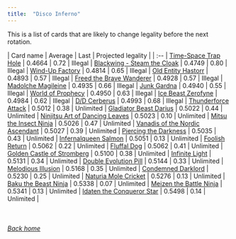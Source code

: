 ```yaml
---
title:  "Disco Inferno"
---
```


This is a list of cards that are likely to change legality before the next rotation.

| Card name | Average | Last | Projected legality |
| :-- |
[Time-Space Trap Hole](https://db.ygoprodeck.com/card/?search=Time-Space%20Trap%20Hole) | 0.4664 | 0.72 | Illegal |
[Blackwing - Steam the Cloak](https://db.ygoprodeck.com/card/?search=Blackwing%20-%20Steam%20the%20Cloak) | 0.4749 | 0.80 | Illegal |
[Wind-Up Factory](https://db.ygoprodeck.com/card/?search=Wind-Up%20Factory) | 0.4814 | 0.65 | Illegal |
[Old Entity Hastorr](https://db.ygoprodeck.com/card/?search=Old%20Entity%20Hastorr) | 0.4893 | 0.57 | Illegal |
[Freed the Brave Wanderer](https://db.ygoprodeck.com/card/?search=Freed%20the%20Brave%20Wanderer) | 0.4928 | 0.57 | Illegal |
[Madolche Magileine](https://db.ygoprodeck.com/card/?search=Madolche%20Magileine) | 0.4935 | 0.66 | Illegal |
[Junk Gardna](https://db.ygoprodeck.com/card/?search=Junk%20Gardna) | 0.4940 | 0.55 | Illegal |
[World of Prophecy](https://db.ygoprodeck.com/card/?search=World%20of%20Prophecy) | 0.4950 | 0.63 | Illegal |
[Ice Beast Zerofyne](https://db.ygoprodeck.com/card/?search=Ice%20Beast%20Zerofyne) | 0.4984 | 0.62 | Illegal |
[D/D Cerberus](https://db.ygoprodeck.com/card/?search=D/D%20Cerberus) | 0.4993 | 0.68 | Illegal |
[Thunderforce Attack](https://db.ygoprodeck.com/card/?search=Thunderforce%20Attack) | 0.5012 | 0.38 | Unlimited |
[Gladiator Beast Darius](https://db.ygoprodeck.com/card/?search=Gladiator%20Beast%20Darius) | 0.5022 | 0.44 | Unlimited |
[Ninjitsu Art of Dancing Leaves](https://db.ygoprodeck.com/card/?search=Ninjitsu%20Art%20of%20Dancing%20Leaves) | 0.5023 | 0.10 | Unlimited |
[Mitsu the Insect Ninja](https://db.ygoprodeck.com/card/?search=Mitsu%20the%20Insect%20Ninja) | 0.5026 | 0.47 | Unlimited |
[Vanadis of the Nordic Ascendant](https://db.ygoprodeck.com/card/?search=Vanadis%20of%20the%20Nordic%20Ascendant) | 0.5027 | 0.39 | Unlimited |
[Piercing the Darkness](https://db.ygoprodeck.com/card/?search=Piercing%20the%20Darkness) | 0.5035 | 0.43 | Unlimited |
[Infernalqueen Salmon](https://db.ygoprodeck.com/card/?search=Infernalqueen%20Salmon) | 0.5051 | 0.13 | Unlimited |
[Foolish Return](https://db.ygoprodeck.com/card/?search=Foolish%20Return) | 0.5062 | 0.22 | Unlimited |
[Fluffal Dog](https://db.ygoprodeck.com/card/?search=Fluffal%20Dog) | 0.5062 | 0.41 | Unlimited |
[Golden Castle of Stromberg](https://db.ygoprodeck.com/card/?search=Golden%20Castle%20of%20Stromberg) | 0.5100 | 0.38 | Unlimited |
[Infinite Light](https://db.ygoprodeck.com/card/?search=Infinite%20Light) | 0.5131 | 0.34 | Unlimited |
[Double Evolution Pill](https://db.ygoprodeck.com/card/?search=Double%20Evolution%20Pill) | 0.5144 | 0.33 | Unlimited |
[Melodious Illusion](https://db.ygoprodeck.com/card/?search=Melodious%20Illusion) | 0.5168 | 0.35 | Unlimited |
[Condemned Darklord](https://db.ygoprodeck.com/card/?search=Condemned%20Darklord) | 0.5230 | 0.25 | Unlimited |
[Naturia Mole Cricket](https://db.ygoprodeck.com/card/?search=Naturia%20Mole%20Cricket) | 0.5276 | 0.13 | Unlimited |
[Baku the Beast Ninja](https://db.ygoprodeck.com/card/?search=Baku%20the%20Beast%20Ninja) | 0.5338 | 0.07 | Unlimited |
[Meizen the Battle Ninja](https://db.ygoprodeck.com/card/?search=Meizen%20the%20Battle%20Ninja) | 0.5341 | 0.13 | Unlimited |
[Idaten the Conqueror Star](https://db.ygoprodeck.com/card/?search=Idaten%20the%20Conqueror%20Star) | 0.5498 | 0.14 | Unlimited |

<br>

###### [Back home](index)
